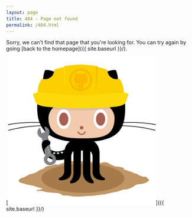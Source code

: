 ```yaml
---
layout: page
title: 404 - Page not found
permalink: /404.html
---
```


Sorry, we can't find that page that you're looking for. You can try again by going [back to the homepage]({{ site.baseurl }}/).

[<img src="https://github.com/axayjha/axayjha.github.io/raw/master/img/404.jpg" alt="Constructocat by https://github.com/jasoncostello" style="width: 400px;"/>]({{ site.baseurl }}/)
